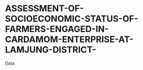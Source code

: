 # ASSESSMENT-OF-SOCIOECONOMIC-STATUS-OF-FARMERS-ENGAGED-IN-CARDAMOM-ENTERPRISE-AT-LAMJUNG-DISTRICT-
Data
